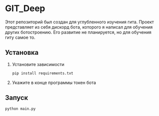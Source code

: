 # GIT_Deep

Этот репозиторий был создан для углубленного изучения гита. Проект представляет из себя дискорд бота, которого я написал для обучения других ботостроению. Его развитие не планируется, но для обучения гиту самое то.

## Установка
1) Установите зависимости
    ```bash
    pip install requirements.txt
    ```
2) Укажите в конце программы токен бота

## Запуск
```bash
python main.py
```
